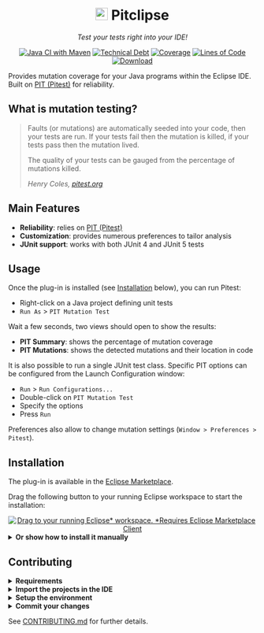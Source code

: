 <h1 align="center">
  <a name="logo" href="https://gemoc.org/ale-lang"><img src="https://pitest.org/images/pit-black-150x152.png" alt="ALE logo" width="25"/></a>
  Pitclipse
</h1>
<p align="center">
	<i>Test your tests right into your IDE!</i>
</p>

<div align="center">

[![Java CI with Maven](https://github.com/pitest/pitclipse/actions/workflows/maven.yml/badge.svg)](https://github.com/pitest/pitclipse/actions/workflows/maven.yml) [![Technical Debt](https://sonarcloud.io/api/project_badges/measure?project=org.pitest%3Aorg.pitest.pitclipse&metric=sqale_index)](https://sonarcloud.io/dashboard?id=org.pitest%3Aorg.pitest.pitclipse) [![Coverage](https://sonarcloud.io/api/project_badges/measure?project=org.pitest%3Aorg.pitest.pitclipse&metric=coverage)](https://sonarcloud.io/dashboard?id=org.pitest%3Aorg.pitest.pitclipse) [![Lines of Code](https://sonarcloud.io/api/project_badges/measure?project=org.pitest%3Aorg.pitest.pitclipse&metric=ncloc)](https://sonarcloud.io/dashboard?id=org.pitest%3Aorg.pitest.pitclipse) [ ![Download](https://api.bintray.com/packages/kazejiyu/Pitclipse/releases/images/download.svg) ](https://bintray.com/kazejiyu/Pitclipse/releases/_latestVersion)

</div>

Provides mutation coverage for your Java programs within the Eclipse IDE. Built on [PIT (Pitest)](http://pitest.org) for reliability.

## What is mutation testing?

> Faults (or mutations) are automatically seeded into your code, then your tests are run. If your tests fail then the mutation is killed, if your tests pass then the mutation lived.
>
> The quality of your tests can be gauged from the percentage of mutations killed.
>
> *Henry Coles, [pitest.org](https://pitest.org)*

## Main Features

- **Reliability**: relies on [PIT (Pitest)](http://pitest.org)
- **Customization**: provides numerous preferences to tailor analysis
- **JUnit support**: works with both JUnit 4 and JUnit 5 tests

## Usage

Once the plug-in is installed (see [Installation](#Installation) below), you can run Pitest:
- Right-click on a Java project defining unit tests
- `Run As` > `PIT Mutation Test`

Wait a few seconds, two views should open to show the results:
- **PIT Summary**: shows the percentage of mutation coverage
- **PIT Mutations**: shows the detected mutations and their location in code

It is also possible to run a single JUnit test class. Specific PIT options can be configured from the Launch Configuration window:
- `Run` > `Run Configurations...`
- Double-click on `PIT Mutation Test`
- Specify the options
- Press `Run`

Preferences also allow to change mutation settings (`Window > Preferences > Pitest`).

## Installation

The plug-in is available in the [Eclipse Marketplace](https://marketplace.eclipse.org/content/pitclipse).

Drag the following button to your running Eclipse workspace to start the installation:
<div align="center">
  <a href="http://marketplace.eclipse.org/marketplace-client-intro?mpc_install=1426461" class="drag" title="Drag to your running Eclipse* workspace. *Requires Eclipse Marketplace Client"><img typeof="foaf:Image" class="img-responsive" src="https://marketplace.eclipse.org/sites/all/themes/solstice/public/images/marketplace/btn-install.png" alt="Drag to your running Eclipse* workspace. *Requires Eclipse Marketplace Client" /></a>
</div>

<details>
  <summary><b>Or show how to install it manually</b></summary>

  1. Open Eclipse IDE
  2. Go to *Help > Install New Software...*
  3. Copy the update site’s URL in the *Work with* textbox (ATTENTION: the update site has changed on 5 May 2021, make sure you remove the previous one hosted on bintray):
     	- https://pitest.github.io/pitclipse-releases/
  4. Hit *Enter* and wait for the list to load
  5. Check everything
  6. Click *Next* then *Finish*
</details>

## Contributing

<details>
  <summary><b>Requirements</b></summary>

  - [Maven 3.x](https://maven.apache.org/download.cgi)
  - [Java 8 JDK](https://adoptopenjdk.net/upstream.html)
  - [Eclipse IDE for RCP](https://www.eclipse.org/downloads/packages/) (latest release)
</details>

<details>
  <summary><b>Import the projects in the IDE</b></summary>

  1. *File > Import... > Team > Team Project Set*
  2. Fill *URL* with "https://raw.githubusercontent.com/pitest/pitclipse/master/eclipse-project-set.psf"
  3. Click on *Finish*

  > Tip: use Working Sets for a better workspace organization:
  > - Open *Project Explorer*'s menu >  *Top Level Elements* > *Working Sets*
  > - Open *Project Explorer*'s menu >  *Select Working Sets* > Check "bundles", "features", "tests" and "releng"
</details>

<details>
  <summary><b>Setup the environment</b></summary>

  1. Open the `org.pitest.pitclipse.target/org.pitest.pitclipse.target.target` file
  2. Click on *Set as Target Platform*
  3. Wait for the dependencies to be loaded (may take a while)
</details>

<details>
  <summary><b>Commit your changes</b></summary>

  1. Make some changes
  2. Make sure tests still pass: `mvn clean verify`
  3. Submit a PR
</details>

See [CONTRIBUTING.md](CONTRIBUTING.md) for further details.
